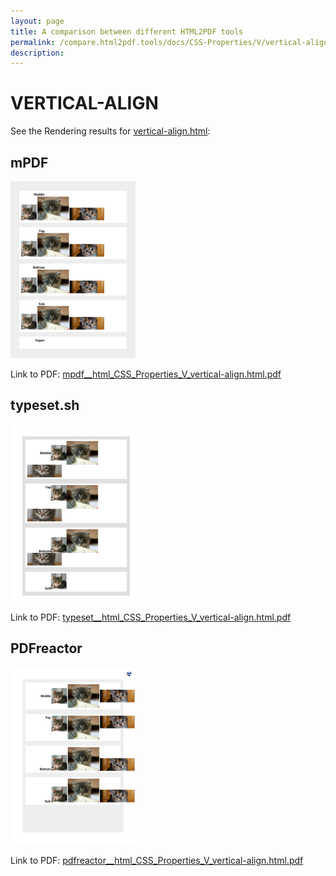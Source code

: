 ```yaml
---
layout: page
title: A comparison between different HTML2PDF tools
permalink: /compare.html2pdf.tools/docs/CSS-Properties/V/vertical-align/
description: 
---
```


# VERTICAL-ALIGN

See the Rendering results for [vertical-align.html](/html/CSS%20Properties/V/vertical-align.html):

## mPDF
![](mpdf__html_CSS_Properties_V_vertical-align.html.png) 

Link to PDF: [mpdf__html_CSS_Properties_V_vertical-align.html.pdf](mpdf__html_CSS_Properties_V_vertical-align.html.pdf)

## typeset.sh
![](typeset__html_CSS_Properties_V_vertical-align.html.png) 

Link to PDF: [typeset__html_CSS_Properties_V_vertical-align.html.pdf](typeset__html_CSS_Properties_V_vertical-align.html.pdf)

## PDFreactor
![](pdfreactor__html_CSS_Properties_V_vertical-align.html.png) 

Link to PDF: [pdfreactor__html_CSS_Properties_V_vertical-align.html.pdf](pdfreactor__html_CSS_Properties_V_vertical-align.html.pdf)
